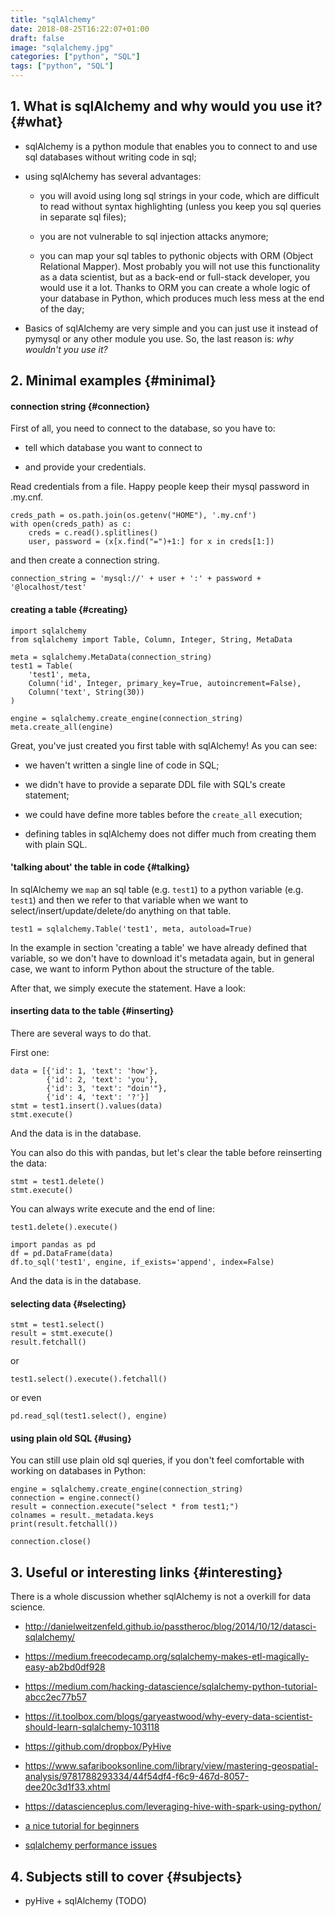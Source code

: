 ```yaml
---
title: "sqlAlchemy"
date: 2018-08-25T16:22:07+01:00
draft: false
image: "sqlalchemy.jpg"
categories: ["python", "SQL"]
tags: ["python", "SQL"]
---
```


## 1. What is sqlAlchemy and why would you use it? {#what}

* sqlAlchemy is a python module that enables you to connect to and use sql databases without writing code in sql;

* using sqlAlchemy has several advantages: 

    * you will avoid using long sql strings in your code, which are difficult to read without syntax highlighting (unless you keep you sql queries in separate sql files);

    * you are not vulnerable to sql injection attacks anymore;

    * you can map your sql tables to pythonic objects with ORM (Object Relational Mapper). Most probably you will not use this functionality as a data scientist, but as a back-end or full-stack developer, you would use it a lot. Thanks to ORM you can create a whole logic of your database in Python, which produces much less mess at the end of the day;

* Basics of sqlAlchemy are very simple and you can just use it instead of pymysql or any other module you use. So, the last reason is: *why wouldn't you use it?*

## 2. Minimal examples {#minimal}

#### connection string {#connection}

First of all, you need to connect to the database, so you have to:

* tell which database you want to connect to

* and provide your credentials.

Read credentials from a file. Happy people keep their mysql password in .my.cnf.

```{python}
creds_path = os.path.join(os.getenv("HOME"), '.my.cnf')
with open(creds_path) as c:
    creds = c.read().splitlines()
    user, password = (x[x.find("=")+1:] for x in creds[1:])
```

and then create a connection string.
```{python}
connection_string = 'mysql://' + user + ':' + password + '@localhost/test'
```

#### creating a table {#creating}

```{python}
import sqlalchemy
from sqlalchemy import Table, Column, Integer, String, MetaData

meta = sqlalchemy.MetaData(connection_string)
test1 = Table(
    'test1', meta,
    Column('id', Integer, primary_key=True, autoincrement=False),
    Column('text', String(30))
)

engine = sqlalchemy.create_engine(connection_string)
meta.create_all(engine)
```

Great, you've just created you first table with sqlAlchemy! As you can see: 

* we haven't written a single line of code in SQL;

* we didn't have to provide a separate DDL file with SQL's create statement;

* we could have define more tables before the `create_all` execution;

* defining tables in sqlAlchemy does not differ much from creating them with plain SQL. 

#### 'talking about' the table in code {#talking}

In sqlAlchemy we `map` an sql table (e.g. `test1`) to a python variable (e.g. `test1`) and then we refer to that variable when we want to select/insert/update/delete/do anything on that table. 

```{python}
test1 = sqlalchemy.Table('test1', meta, autoload=True)
```

In the example in section 'creating a table' we have already defined that variable, so we don't have to download it's metadata again, but in general case, we want to inform Python about the structure of the table.

After that, we simply execute the statement. Have a look:

#### inserting data to the table {#inserting}

There are several ways to do that.

First one:

```{python}
data = [{'id': 1, 'text': 'how'},
        {'id': 2, 'text': 'you'},
        {'id': 3, 'text': "doin'"},
        {'id': 4, 'text': '?'}]
stmt = test1.insert().values(data)
stmt.execute()
```
And the data is in the database.

You can also do this with pandas, but let's clear the table before reinserting the data:
```{python}
stmt = test1.delete()
stmt.execute()
```

You can always write execute and the end of line:
```{python}
test1.delete().execute()
```

```{python}
import pandas as pd
df = pd.DataFrame(data)
df.to_sql('test1', engine, if_exists='append', index=False)
```

And the data is in the database.

#### selecting data {#selecting}

```{python}
stmt = test1.select()
result = stmt.execute()
result.fetchall()
```
or

```{python}
test1.select().execute().fetchall()
```

or even

```{python}
pd.read_sql(test1.select(), engine)
```
#### using plain old SQL {#using}

You can still use plain old sql queries, if you don't feel comfortable with working on databases in Python:

```{python}
engine = sqlalchemy.create_engine(connection_string)
connection = engine.connect()
result = connection.execute("select * from test1;")
colnames = result._metadata.keys
print(result.fetchall())

connection.close()
```

## 3. Useful or interesting links {#interesting}

There is a whole discussion whether sqlAlchemy is not a overkill for data science. 

* http://danielweitzenfeld.github.io/passtheroc/blog/2014/10/12/datasci-sqlalchemy/

* https://medium.freecodecamp.org/sqlalchemy-makes-etl-magically-easy-ab2bd0df928

* https://medium.com/hacking-datascience/sqlalchemy-python-tutorial-abcc2ec77b57

* https://it.toolbox.com/blogs/garyeastwood/why-every-data-scientist-should-learn-sqlalchemy-103118

* https://github.com/dropbox/PyHive

* https://www.safaribooksonline.com/library/view/mastering-geospatial-analysis/9781788293334/44f54df4-f6c9-467d-8057-dee20c3d1f33.xhtml

* https://datascienceplus.com/leveraging-hive-with-spark-using-python/

* [a nice tutorial for beginners](http://python101.pythonlibrary.org/chapter34_sqlalchemy.html)

* [sqlalchemy performance issues](https://stackoverflow.com/questions/23185319/why-is-loading-sqlalchemy-objects-via-the-orm-5-8x-slower-than-rows-via-a-raw-my)

## 4. Subjects still to cover {#subjects}

* pyHive + sqlAlchemy (TODO)
